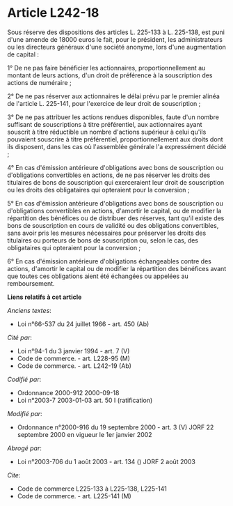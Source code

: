 # Article L242-18

Sous réserve des dispositions des articles L. 225-133 à L. 225-138, est puni d'une amende de 18000 euros le fait, pour le
président, les administrateurs ou les directeurs généraux d'une société anonyme, lors d'une augmentation de capital :

1° De ne pas faire bénéficier les actionnaires, proportionnellement au montant de leurs actions, d'un droit de préférence à
la souscription des actions de numéraire ;

2° De ne pas réserver aux actionnaires le délai prévu par le premier alinéa de l'article L. 225-141, pour l'exercice de leur
droit de souscription ;

3° De ne pas attribuer les actions rendues disponibles, faute d'un nombre suffisant de souscriptions à titre préférentiel,
aux actionnaires ayant souscrit à titre réductible un nombre d'actions supérieur à celui qu'ils pouvaient souscrire à titre
préférentiel, proportionnellement aux droits dont ils disposent, dans les cas où l'assemblée générale l'a expressément
décidé ;

4° En cas d'émission antérieure d'obligations avec bons de souscription ou d'obligations convertibles en actions, de ne pas
réserver les droits des titulaires de bons de souscription qui exerceraient leur droit de souscription ou les droits des
obligataires qui opteraient pour la conversion ;

5° En cas d'émission antérieure d'obligations avec bons de souscription ou d'obligations convertibles en actions, d'amortir
le capital, ou de modifier la répartition des bénéfices ou de distribuer des réserves, tant qu'il existe des bons de
souscription en cours de validité ou des obligations convertibles, sans avoir pris les mesures nécessaires pour préserver les
droits des titulaires ou porteurs de bons de souscription ou, selon le cas, des obligataires qui opteraient pour la
conversion ;

6° En cas d'émission antérieure d'obligations échangeables contre des actions, d'amortir le capital ou de modifier la
répartition des bénéfices avant que toutes ces obligations aient été échangées ou appelées au remboursement.

**Liens relatifs à cet article**

_Anciens textes_:

  - Loi n°66-537 du 24 juillet 1966 - art. 450 (Ab)

_Cité par_:

  - Loi n°94-1 du 3 janvier 1994 - art. 7 (V)
  - Code de commerce. - art. L228-95 (M)
  - Code de commerce. - art. L242-19 (Ab)

_Codifié par_:

  - Ordonnance 2000-912 2000-09-18
  - Loi n°2003-7 2003-01-03 art. 50 I (ratification)

_Modifié par_:

  - Ordonnance n°2000-916 du 19 septembre 2000 - art. 3 (V) JORF 22 septembre 2000 en vigueur le 1er janvier 2002

_Abrogé par_:

  - Loi n°2003-706 du 1 août 2003 - art. 134 () JORF 2 août 2003

_Cite_:

  - Code de commerce L225-133 à L225-138, L225-141
  - Code de commerce. - art. L225-141 (M)
